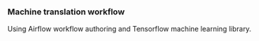 
### Machine translation workflow

Using Airflow workflow authoring and Tensorflow machine learning library.
